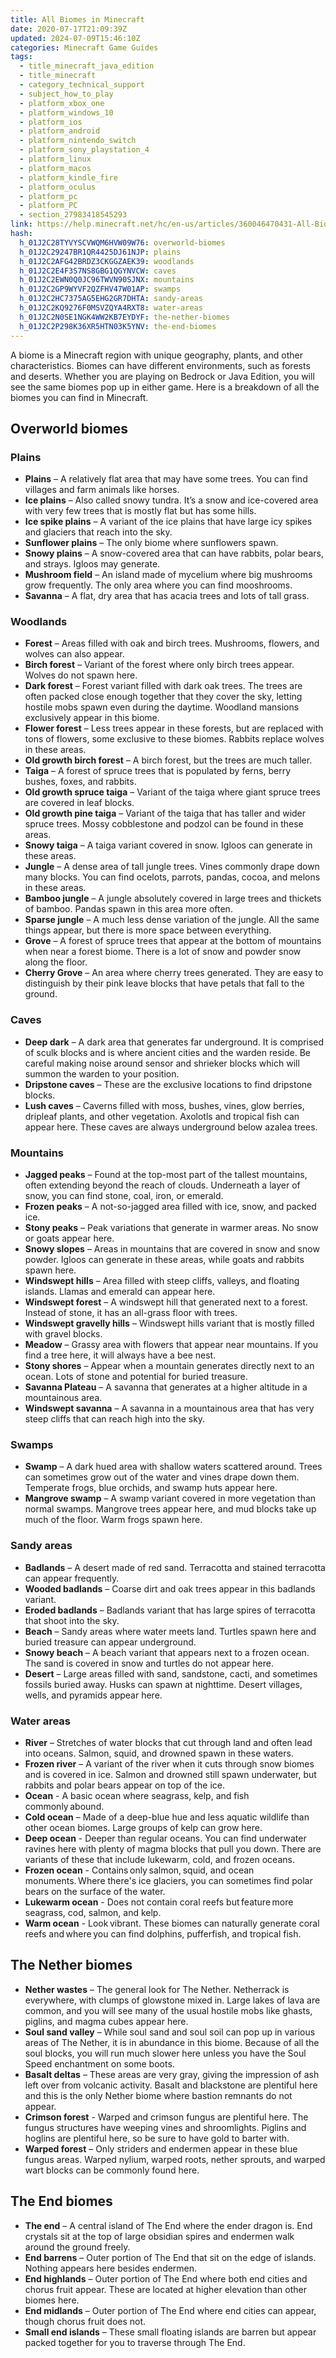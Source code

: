 ```yaml
---
title: All Biomes in Minecraft
date: 2020-07-17T21:09:39Z
updated: 2024-07-09T15:46:10Z
categories: Minecraft Game Guides
tags:
  - title_minecraft_java_edition
  - title_minecraft
  - category_technical_support
  - subject_how_to_play
  - platform_xbox_one
  - platform_windows_10
  - platform_ios
  - platform_android
  - platform_nintendo_switch
  - platform_sony_playstation_4
  - platform_linux
  - platform_macos
  - platform_kindle_fire
  - platform_oculus
  - platform_pc
  - platform_PC
  - section_27983418545293
link: https://help.minecraft.net/hc/en-us/articles/360046470431-All-Biomes-in-Minecraft
hash:
  h_01J2C28TYVYSCVWQM6HVW09W76: overworld-biomes
  h_01J2C29247BR1QR4425DJ61NJP: plains
  h_01J2C2AFG42BRDZ3CKGGZAEK39: woodlands
  h_01J2C2E4F3S7NS8GBG1QGYNVCW: caves
  h_01J2C2EWN0Q0JC96TWVN90SJNX: mountains
  h_01J2C2GP9WYVF2QZFHV47W01AP: swamps
  h_01J2C2HC7375AG5EHG2GR7DHTA: sandy-areas
  h_01J2C2KQ9276F0MSVZQYA4RXT8: water-areas
  h_01J2C2N0SE1NGK4WW2KB7EYDYF: the-nether-biomes
  h_01J2C2P298K36XR5HTN03K5YNV: the-end-biomes
---
```


A biome is a Minecraft region with unique geography, plants, and other characteristics. Biomes can have different environments, such as forests and deserts. Whether you are playing on Bedrock or Java Edition, you will see the same biomes pop up in either game. Here is a breakdown of all the biomes you can find in Minecraft.

## Overworld biomes

### Plains

- **Plains** – A relatively flat area that may have some trees. You can find villages and farm animals like horses.
- **Ice plains** – Also called snowy tundra. It’s a snow and ice-covered area with very few trees that is mostly flat but has some hills.
- **Ice spike plains** – A variant of the ice plains that have large icy spikes and glaciers that reach into the sky.
- **Sunflower plains** – The only biome where sunflowers spawn.
- **Snowy plains** – A snow-covered area that can have rabbits, polar bears, and strays. Igloos may generate.
- **Mushroom field** – An island made of mycelium where big mushrooms grow frequently. The only area where you can find mooshrooms.
- **Savanna** – A flat, dry area that has acacia trees and lots of tall grass.

### Woodlands

- **Forest** – Areas filled with oak and birch trees. Mushrooms, flowers, and wolves can also appear.
- **Birch forest** – Variant of the forest where only birch trees appear. Wolves do not spawn here.
- **Dark forest** – Forest variant filled with dark oak trees. The trees are often packed close enough together that they cover the sky, letting hostile mobs spawn even during the daytime. Woodland mansions exclusively appear in this biome.
- **Flower forest** – Less trees appear in these forests, but are replaced with tons of flowers, some exclusive to these biomes. Rabbits replace wolves in these areas.
- **Old growth birch forest** – A birch forest, but the trees are much taller.
- **Taiga** – A forest of spruce trees that is populated by ferns, berry bushes, foxes, and rabbits.
- **Old growth spruce taiga** – Variant of the taiga where giant spruce trees are covered in leaf blocks.
- **Old growth pine taiga** – Variant of the taiga that has taller and wider spruce trees. Mossy cobblestone and podzol can be found in these areas.
- **Snowy taiga** – A taiga variant covered in snow. Igloos can generate in these areas.
- **Jungle** – A dense area of tall jungle trees. Vines commonly drape down many blocks. You can find ocelots, parrots, pandas, cocoa, and melons in these areas.
- **Bamboo jungle** – A jungle absolutely covered in large trees and thickets of bamboo. Pandas spawn in this area more often.
- **Sparse jungle** – A much less dense variation of the jungle. All the same things appear, but there is more space between everything.
- **Grove** – A forest of spruce trees that appear at the bottom of mountains when near a forest biome. There is a lot of snow and powder snow along the floor.
- **Cherry Grove** – An area where cherry trees generated. They are easy to distinguish by their pink leave blocks that have petals that fall to the ground.

### Caves

- **Deep dark** – A dark area that generates far underground. It is comprised of sculk blocks and is where ancient cities and the warden reside. Be careful making noise around sensor and shrieker blocks which will summon the warden to your position.
- **Dripstone caves** – These are the exclusive locations to find dripstone blocks.
- **Lush caves** – Caverns filled with moss, bushes, vines, glow berries, dripleaf plants, and other vegetation. Axolotls and tropical fish can appear here. These caves are always underground below azalea trees.

### Mountains

- **Jagged peaks** – Found at the top-most part of the tallest mountains, often extending beyond the reach of clouds. Underneath a layer of snow, you can find stone, coal, iron, or emerald.
- **Frozen peaks** – A not-so-jagged area filled with ice, snow, and packed ice.
- **Stony peaks** – Peak variations that generate in warmer areas. No snow or goats appear here.
- **Snowy slopes** – Areas in mountains that are covered in snow and snow powder. Igloos can generate in these areas, while goats and rabbits spawn here.
- **Windswept hills** – Area filled with steep cliffs, valleys, and floating islands. Llamas and emerald can appear here.
- **Windswept forest** – A windswept hill that generated next to a forest. Instead of stone, it has an all-grass floor with trees.
- **Windswept gravelly hills** – Windswept hills variant that is mostly filled with gravel blocks.
- **Meadow** – Grassy area with flowers that appear near mountains. If you find a tree here, it will always have a bee nest.
- **Stony shores** – Appear when a mountain generates directly next to an ocean. Lots of stone and potential for buried treasure.
- **Savanna Plateau** – A savanna that generates at a higher altitude in a mountainous area.
- **Windswept savanna** – A savanna in a mountainous area that has very steep cliffs that can reach high into the sky.

### Swamps

- **Swamp** – A dark hued area with shallow waters scattered around. Trees can sometimes grow out of the water and vines drape down them. Temperate frogs, blue orchids, and swamp huts appear here.
- **Mangrove swamp** – A swamp variant covered in more vegetation than normal swamps. Mangrove trees appear here, and mud blocks take up much of the floor. Warm frogs spawn here.

### Sandy areas

- **Badlands** – A desert made of red sand. Terracotta and stained terracotta can appear frequently.
- **Wooded badlands** – Coarse dirt and oak trees appear in this badlands variant.
- **Eroded badlands** – Badlands variant that has large spires of terracotta that shoot into the sky.
- **Beach** – Sandy areas where water meets land. Turtles spawn here and buried treasure can appear underground.
- **Snowy beach** – A beach variant that appears next to a frozen ocean. The sand is covered in snow and turtles do not appear here.
- **Desert** – Large areas filled with sand, sandstone, cacti, and sometimes fossils buried away. Husks can spawn at nighttime. Desert villages, wells, and pyramids appear here.

### Water areas

- **River** – Stretches of water blocks that cut through land and often lead into oceans. Salmon, squid, and drowned spawn in these waters.
- **Frozen river** – A variant of the river when it cuts through snow biomes and is covered in ice. Salmon and drowned still spawn underwater, but rabbits and polar bears appear on top of the ice.
- **Ocean** - A basic ocean where seagrass, kelp, and fish commonly abound.
- **Cold ocean** – Made of a deep-blue hue and less aquatic wildlife than other ocean biomes. Large groups of kelp can grow here.
- **Deep ocean** - Deeper than regular oceans. You can find underwater ravines here with plenty of magma blocks that pull you down. There are variants of these that include lukewarm, cold, and frozen oceans.
- **Frozen ocean** - Contains only salmon, squid, and ocean monuments. Where there's ice glaciers, you can sometimes find polar bears on the surface of the water.
- **Lukewarm ocean** - Does not contain coral reefs but feature more seagrass, cod, salmon, and kelp.
- **Warm ocean** - Look vibrant. These biomes can naturally generate coral reefs and where you can find dolphins, pufferfish, and tropical fish.

## The Nether biomes

- **Nether wastes** – The general look for The Nether. Netherrack is everywhere, with clumps of glowstone mixed in. Large lakes of lava are common, and you will see many of the usual hostile mobs like ghasts, piglins, and magma cubes appear here.
- **Soul sand valley** – While soul sand and soul soil can pop up in various areas of The Nether, it is in abundance in this biome. Because of all the soul blocks, you will run much slower here unless you have the Soul Speed enchantment on some boots.
- **Basalt deltas** – These areas are very gray, giving the impression of ash left over from volcanic activity. Basalt and blackstone are plentiful here and this is the only Nether biome where bastion remnants do not appear.
- **Crimson forest** - Warped and crimson fungus are plentiful here. The fungus structures have weeping vines and shroomlights. Piglins and hoglins are plentiful here, so be sure to have gold to barter with.
- **Warped forest** – Only striders and endermen appear in these blue fungus areas. Warped nylium, warped roots, nether sprouts, and warped wart blocks can be commonly found here.

## The End biomes

- **The end** – A central island of The End where the ender dragon is. End crystals sit at the top of large obsidian spires and endermen walk around the ground freely.
- **End barrens** – Outer portion of The End that sit on the edge of islands. Nothing appears here besides endermen.
- **End highlands** – Outer portion of The End where both end cities and chorus fruit appear. These are located at higher elevation than other biomes here.
- **End midlands** – Outer portion of The End where end cities can appear, though chorus fruit does not.
- **Small end islands** – These small floating islands are barren but appear packed together for you to traverse through The End.
